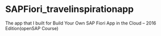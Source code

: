 # SAPFiori_travelinspirationapp
The app that I built for Build Your Own SAP Fiori App in the Cloud – 2016 Edition(openSAP Course)

